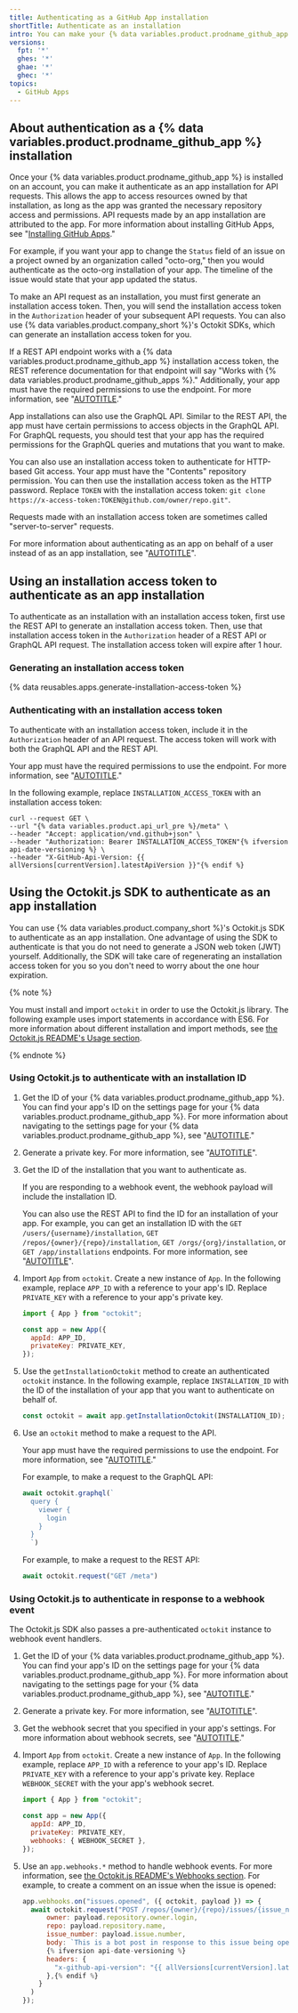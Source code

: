```yaml
---
title: Authenticating as a GitHub App installation
shortTitle: Authenticate as an installation
intro: You can make your {% data variables.product.prodname_github_app %} authenticate as an installation in order to make API requests that affect resources owned by the account where the app is installed.
versions:
  fpt: '*'
  ghes: '*'
  ghae: '*'
  ghec: '*'
topics:
  - GitHub Apps
---
```


## About authentication as a {% data variables.product.prodname_github_app %} installation

Once your {% data variables.product.prodname_github_app %} is installed on an account, you can make it authenticate as an app installation for API requests. This allows the app to access resources owned by that installation, as long as the app was granted the necessary repository access and permissions. API requests made by an app installation are attributed to the app. For more information about installing GitHub Apps, see "[Installing GitHub Apps](/developers/apps/managing-github-apps/installing-github-apps)."

For example, if you want your app to change the `Status` field of an issue on a project owned by an organization called "octo-org," then you would authenticate as the octo-org installation of your app. The timeline of the issue would state that your app updated the status.

To make an API request as an installation, you must first generate an installation access token. Then, you will send the installation access token in the `Authorization` header of your subsequent API requests. You can also use {% data variables.product.company_short %}'s Octokit SDKs, which can generate an installation access token for you.

If a REST API endpoint works with a {% data variables.product.prodname_github_app %} installation access token, the REST reference documentation for that endpoint will say "Works with {% data variables.product.prodname_github_apps %}." Additionally, your app must have the required permissions to use the endpoint. For more information, see "[AUTOTITLE](/apps/creating-github-apps/setting-up-a-github-app/choosing-permissions-for-a-github-app)."

App installations can also use the GraphQL API. Similar to the REST API, the app must have certain permissions to access objects in the GraphQL API. For GraphQL requests, you should test that your app has the required permissions for the GraphQL queries and mutations that you want to make.

You can also use an installation access token to authenticate for HTTP-based Git access. Your app must have the "Contents" repository permission. You can then use the installation access token as the HTTP password. Replace `TOKEN` with the installation access token: `git clone https://x-access-token:TOKEN@github.com/owner/repo.git"`.

Requests made with an installation access token are sometimes called "server-to-server" requests.

For more information about authenticating as an app on behalf of a user instead of as an app installation, see "[AUTOTITLE](/apps/creating-github-apps/authenticating-with-a-github-app/identifying-and-authorizing-users-for-github-apps)".

## Using an installation access token to authenticate as an app installation

To authenticate as an installation with an installation access token, first use the REST API to generate an installation access token. Then, use that installation access token in the `Authorization` header of a REST API or GraphQL API request. The installation access token will expire after 1 hour.

### Generating an installation access token

{% data reusables.apps.generate-installation-access-token %}

### Authenticating with an installation access token

To authenticate with an installation access token, include it in the `Authorization` header of an API request. The access token will work with both the GraphQL API and the REST API.

Your app must have the required permissions to use the endpoint. For more information, see "[AUTOTITLE](/apps/creating-github-apps/setting-up-a-github-app/choosing-permissions-for-a-github-app)."

In the following example, replace `INSTALLATION_ACCESS_TOKEN` with an installation access token:

```shell
curl --request GET \
--url "{% data variables.product.api_url_pre %}/meta" \
--header "Accept: application/vnd.github+json" \
--header "Authorization: Bearer INSTALLATION_ACCESS_TOKEN"{% ifversion api-date-versioning %} \
--header "X-GitHub-Api-Version: {{ allVersions[currentVersion].latestApiVersion }}"{% endif %}
```

## Using the Octokit.js SDK to authenticate as an app installation

You can use {% data variables.product.company_short %}'s Octokit.js SDK to authenticate as an app installation. One advantage of using the SDK to authenticate is that you do not need to generate a JSON web token (JWT) yourself. Additionally, the SDK will take care of regenerating an installation access token for you so you don't need to worry about the one hour expiration.

{% note %}

You must install and import `octokit` in order to use the Octokit.js library. The following example uses import statements in accordance with ES6. For more information about different installation and import methods, see [the Octokit.js README's Usage section](https://github.com/octokit/octokit.js/#usage).

{% endnote %}

### Using Octokit.js to authenticate with an installation ID

1. Get the ID of your {% data variables.product.prodname_github_app %}. You can find your app's ID on the settings page for your {% data variables.product.prodname_github_app %}. For more information about navigating to the settings page for your {% data variables.product.prodname_github_app %}, see "[AUTOTITLE](/apps/maintaining-github-apps/modifying-a-github-app-registration#navigating-to-your-github-app-settings)."
1. Generate a private key. For more information, see "[AUTOTITLE](/apps/creating-github-apps/authenticating-with-a-github-app/managing-private-keys-for-github-apps)".
1. Get the ID of the installation that you want to authenticate as.

   If you are responding to a webhook event, the webhook payload will include the installation ID.

   You can also use the REST API to find the ID for an installation of your app. For example, you can get an installation ID with the `GET /users/{username}/installation`, `GET /repos/{owner}/{repo}/installation`, `GET /orgs/{org}/installation`, or `GET /app/installations` endpoints. For more information, see "[AUTOTITLE](/rest/apps/apps)".
1. Import `App` from `octokit`. Create a new instance of `App`. In the following example, replace `APP_ID` with a reference to your app's ID. Replace `PRIVATE_KEY` with a reference to your app's private key.

   ```javascript copy
   import { App } from "octokit";

   const app = new App({
     appId: APP_ID,
     privateKey: PRIVATE_KEY,
   });
   ```

1. Use the `getInstallationOctokit` method to create an authenticated `octokit` instance. In the following example, replace `INSTALLATION_ID` with the ID of the installation of your app that you want to authenticate on behalf of.

   ```javascript copy
   const octokit = await app.getInstallationOctokit(INSTALLATION_ID);
   ```

1. Use an `octokit` method to make a request to the API.

   Your app must have the required permissions to use the endpoint. For more information, see "[AUTOTITLE](/apps/creating-github-apps/setting-up-a-github-app/choosing-permissions-for-a-github-app)."

   For example, to make a request to the GraphQL API:

   ```javascript copy
   await octokit.graphql(`
     query {
       viewer {
         login
       }
     }
     `)
   ```

   For example, to make a request to the REST API:

   ```javascript copy
   await octokit.request("GET /meta")
   ```

### Using Octokit.js to authenticate in response to a webhook event

The Octokit.js SDK also passes a pre-authenticated `octokit` instance to webhook event handlers.

1. Get the ID of your {% data variables.product.prodname_github_app %}. You can find your app's ID on the settings page for your {% data variables.product.prodname_github_app %}. For more information about navigating to the settings page for your {% data variables.product.prodname_github_app %}, see "[AUTOTITLE](/apps/maintaining-github-apps/modifying-a-github-app-registration#navigating-to-your-github-app-settings)."
1. Generate a private key. For more information, see "[AUTOTITLE](/apps/creating-github-apps/authenticating-with-a-github-app/managing-private-keys-for-github-apps)".
1. Get the webhook secret that you specified in your app's settings. For more information about webhook secrets, see "[AUTOTITLE](/apps/creating-github-apps/setting-up-a-github-app/using-webhooks-with-github-apps#securing-your-webhooks-with-a-webhook-secret)."
1. Import `App` from `octokit`. Create a new instance of `App`. In the following example, replace `APP_ID` with a reference to your app's ID. Replace `PRIVATE_KEY` with a reference to your app's private key. Replace `WEBHOOK_SECRET` with the your app's webhook secret.

   ```javascript copy
   import { App } from "octokit";

   const app = new App({
     appId: APP_ID,
     privateKey: PRIVATE_KEY,
     webhooks: { WEBHOOK_SECRET },
   });
   ```

1. Use an `app.webhooks.*` method to handle webhook events. For more information, see [the Octokit.js README's Webhooks section](https://github.com/octokit/octokit.js#webhooks). For example, to create a comment on an issue when the issue is opened:

   ```javascript
   app.webhooks.on("issues.opened", ({ octokit, payload }) => {
     await octokit.request("POST /repos/{owner}/{repo}/issues/{issue_number}/comments", {
         owner: payload.repository.owner.login,
         repo: payload.repository.name,
         issue_number: payload.issue.number,
         body: `This is a bot post in response to this issue being opened.`,
         {% ifversion api-date-versioning %}
         headers: {
           "x-github-api-version": "{{ allVersions[currentVersion].latestApiVersion }}",
         },{% endif %}
       }
     )
   });
   ```
